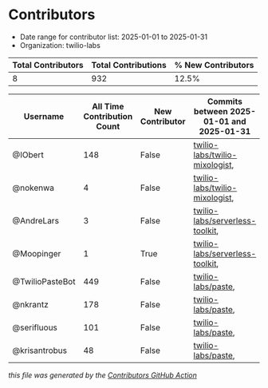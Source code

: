 # Contributors

- Date range for contributor list:  2025-01-01 to 2025-01-31
- Organization: twilio-labs

| Total Contributors | Total Contributions | % New Contributors |
| --- | --- | --- |
| 8 | 932 | 12.5% |

| Username | All Time Contribution Count | New Contributor | Commits between 2025-01-01 and 2025-01-31 |
| --- | --- | --- | --- |
| @IObert | 148 | False | [twilio-labs/twilio-mixologist](https://github.com/twilio-labs/twilio-mixologist/commits?author=IObert&since=2025-01-01&until=2025-01-31),  |
| @nokenwa | 4 | False | [twilio-labs/twilio-mixologist](https://github.com/twilio-labs/twilio-mixologist/commits?author=nokenwa&since=2025-01-01&until=2025-01-31),  |
| @AndreLars | 3 | False | [twilio-labs/serverless-toolkit](https://github.com/twilio-labs/serverless-toolkit/commits?author=AndreLars&since=2025-01-01&until=2025-01-31),  |
| @Moopinger | 1 | True | [twilio-labs/serverless-toolkit](https://github.com/twilio-labs/serverless-toolkit/commits?author=Moopinger&since=2025-01-01&until=2025-01-31),  |
| @TwilioPasteBot | 449 | False | [twilio-labs/paste](https://github.com/twilio-labs/paste/commits?author=TwilioPasteBot&since=2025-01-01&until=2025-01-31),  |
| @nkrantz | 178 | False | [twilio-labs/paste](https://github.com/twilio-labs/paste/commits?author=nkrantz&since=2025-01-01&until=2025-01-31),  |
| @serifluous | 101 | False | [twilio-labs/paste](https://github.com/twilio-labs/paste/commits?author=serifluous&since=2025-01-01&until=2025-01-31),  |
| @krisantrobus | 48 | False | [twilio-labs/paste](https://github.com/twilio-labs/paste/commits?author=krisantrobus&since=2025-01-01&until=2025-01-31),  |

 _this file was generated by the [Contributors GitHub Action](https://github.com/github/contributors)_
